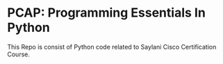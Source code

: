 # PCAP: Programming Essentials In Python
This Repo is consist of Python code related to Saylani Cisco Certification Course.
